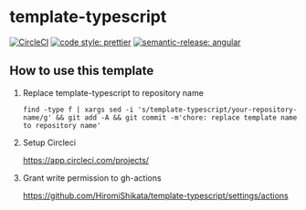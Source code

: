 # template-typescript

[![CircleCI](https://dl.circleci.com/status-badge/img/gh/HiromiShikata/template-typescript/tree/main.svg?style=svg)](https://dl.circleci.com/status-badge/redirect/gh/HiromiShikata/template-typescript/tree/main)
[![code style: prettier](https://img.shields.io/badge/code_style-prettier-ff69b4.svg?style=flat-square)](https://github.com/prettier/prettier)
[![semantic-release: angular](https://img.shields.io/badge/semantic--release-angular-e10079?logo=semantic-release)](https://github.com/semantic-release/semantic-release)

## How to use this template

1. Replace template-typescript to repository name

   ```
   find -type f | xargs sed -i 's/template-typescript/your-repository-name/g' && git add -A && git commit -m'chore: replace template name to repository name'
   ```

1. Setup Circleci

   https://app.circleci.com/projects/

1. Grant write permission to gh-actions

   https://github.com/HiromiShikata/template-typescript/settings/actions
